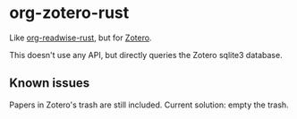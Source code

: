 # org-zotero-rust

Like [org-readwise-rust](https://github.com/timothee-chauvin/org-readwise-rust), but for [Zotero](https://www.zotero.org/).

This doesn't use any API, but directly queries the Zotero sqlite3 database.

## Known issues
Papers in Zotero's trash are still included. Current solution: empty the trash.
